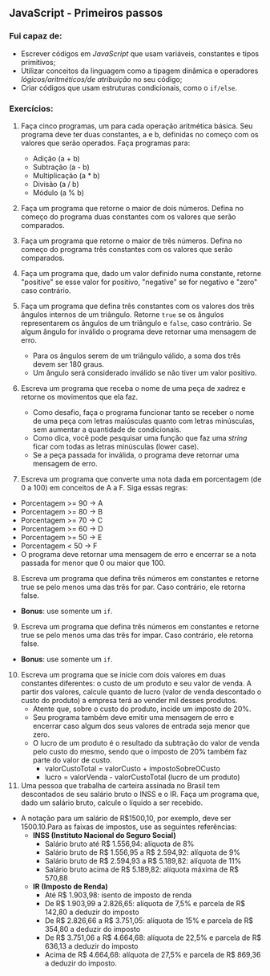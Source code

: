 ## JavaScript - Primeiros passos

### Fui capaz de:

- Escrever códigos em _JavaScript_ que usam variáveis, constantes e tipos primitivos;
- Utilizar conceitos da linguagem como a tipagem dinâmica e operadores _lógicos/aritméticos/de atribuição_ no seu código;
- Criar códigos que usam estruturas condicionais, como o `if/else`.

### Exercícios:

1. Faça cinco programas, um para cada operação aritmética básica. Seu programa deve ter duas constantes, a e b, definidas no começo com os valores que serão operados. Faça programas para:

   - Adição (a + b)
   - Subtração (a - b)
   - Multiplicação (a \* b)
   - Divisão (a / b)
   - Módulo (a % b)

2. Faça um programa que retorne o maior de dois números. Defina no começo do programa duas constantes com os valores que serão comparados.
3. Faça um programa que retorne o maior de três números. Defina no começo do programa três constantes com os valores que serão comparados.
4. Faça um programa que, dado um valor definido numa constante, retorne "positive" se esse valor for positivo, "negative" se for negativo e "zero" caso contrário.
5. Faça um programa que defina três constantes com os valores dos três ângulos internos de um triângulo. Retorne `true` se os ângulos representarem os ângulos de um triângulo e `false`, caso contrário. Se algum ângulo for inválido o programa deve retornar uma mensagem de erro.

   - Para os ângulos serem de um triângulo válido, a soma dos três devem ser 180 graus.
   - Um ângulo será considerado inválido se não tiver um valor positivo.

6. Escreva um programa que receba o nome de uma peça de xadrez e retorne os movimentos que ela faz.

   - Como desafio, faça o programa funcionar tanto se receber o nome de uma peça com letras maiúsculas quanto com letras minúsculas, sem aumentar a quantidade de condicionais.
   - Como dica, você pode pesquisar uma função que faz uma _string_ ficar com todas as letras minúsculas (lower case).
   - Se a peça passada for inválida, o programa deve retornar uma mensagem de erro.

7. Escreva um programa que converte uma nota dada em porcentagem (de 0 a 100) em conceitos de A a F. Siga essas regras:

- Porcentagem >= 90 -> A
- Porcentagem >= 80 -> B
- Porcentagem >= 70 -> C
- Porcentagem >= 60 -> D
- Porcentagem >= 50 -> E
- Porcentagem < 50 -> F
- O programa deve retornar uma mensagem de erro e encerrar se a nota passada for menor que 0 ou maior que 100.

8. Escreva um programa que defina três números em constantes e retorne true se pelo menos uma das três for par. Caso contrário, ele retorna false.

- **Bonus**: use somente um `if`.

9. Escreva um programa que defina três números em constantes e retorne true se pelo menos uma das três for ímpar. Caso contrário, ele retorna false.

- **Bonus**: use somente um `if`.

10. Escreva um programa que se inicie com dois valores em duas constantes diferentes: o custo de um produto e seu valor de venda. A partir dos valores, calcule quanto de lucro (valor de venda descontado o custo do produto) a empresa terá ao vender mil desses produtos.
    - Atente que, sobre o custo do produto, incide um imposto de 20%.
    - Seu programa também deve emitir uma mensagem de erro e encerrar caso algum dos seus valores de entrada seja menor que zero.
    - O lucro de um produto é o resultado da subtração do valor de venda pelo custo do mesmo, sendo que o imposto de 20% também faz parte do valor de custo.
      - valorCustoTotal = valorCusto + impostoSobreOCusto
      - lucro = valorVenda - valorCustoTotal (lucro de um produto)
11. Uma pessoa que trabalha de carteira assinada no Brasil tem descontados de seu salário bruto o INSS e o IR. Faça um programa que, dado um salário bruto, calcule o líquido a ser recebido.

- A notação para um salário de R\$1500,10, por exemplo, deve ser 1500.10.Para as faixas de impostos, use as seguintes referências:
  - **INSS (Instituto Nacional do Seguro Social)**
    - Salário bruto até R\$ 1.556,94: alíquota de 8%
    - Salário bruto de R\$ 1.556,95 a R\$ 2.594,92: alíquota de 9%
    - Salário bruto de R\$ 2.594,93 a R\$ 5.189,82: alíquota de 11%
    - Salário bruto acima de R\$ 5.189,82: alíquota máxima de R\$ 570,88
  - **IR (Imposto de Renda)**
    - Até R\$ 1.903,98: isento de imposto de renda
    - De R\$ 1.903,99 a 2.826,65: alíquota de 7,5% e parcela de R\$ 142,80 a deduzir do imposto
    - De R\$ 2.826,66 a R\$ 3.751,05: alíquota de 15% e parcela de R\$ 354,80 a deduzir do imposto
    - De R\$ 3.751,06 a R\$ 4.664,68: alíquota de 22,5% e parcela de R\$ 636,13 a deduzir do imposto
    - Acima de R\$ 4.664,68: alíquota de 27,5% e parcela de R\$ 869,36 a deduzir do imposto.
